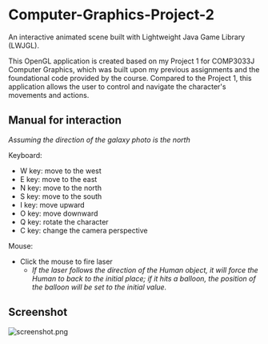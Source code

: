 # Computer-Graphics-Project-2

An interactive animated scene built with Lightweight Java Game Library (LWJGL).

This OpenGL application is created based on my Project 1 for COMP3033J Computer Graphics, which was built upon my previous assignments and the foundational code provided by the course. Compared to the Project 1, this application allows the user to control and navigate the character's movements and actions.

## Manual for interaction
*Assuming the direction of the galaxy photo is the north*

Keyboard:
+ W key: move to the west
+ E key: move to the east
+ N key: move to the north
+ S key: move to the south
+ I key: move upward
+ O key: move downward
+ Q key: rotate the character
+ C key: change the camera perspective

Mouse:
+ Click the mouse to fire laser
  + *If the laser follows the direction of the Human object, it will force the Human to back to the initial place; if it hits a balloon, the position of the balloon will be set to the initial value.*


## Screenshot
![screenshot.png](screenshot.png)